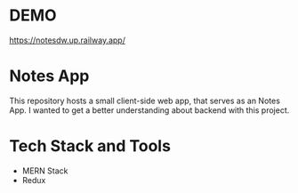 # DEMO

https://notesdw.up.railway.app/

# Notes App

This repository hosts a small client-side web app, that serves as an Notes App. I wanted to get a better understanding about backend with this project.

# Tech Stack and Tools

- MERN Stack
- Redux



